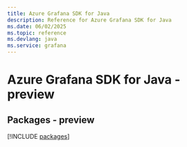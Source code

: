 ```yaml
---
title: Azure Grafana SDK for Java
description: Reference for Azure Grafana SDK for Java
ms.date: 06/02/2025
ms.topic: reference
ms.devlang: java
ms.service: grafana
---
```

# Azure Grafana SDK for Java - preview
## Packages - preview
[!INCLUDE [packages](grafana-index.md)]